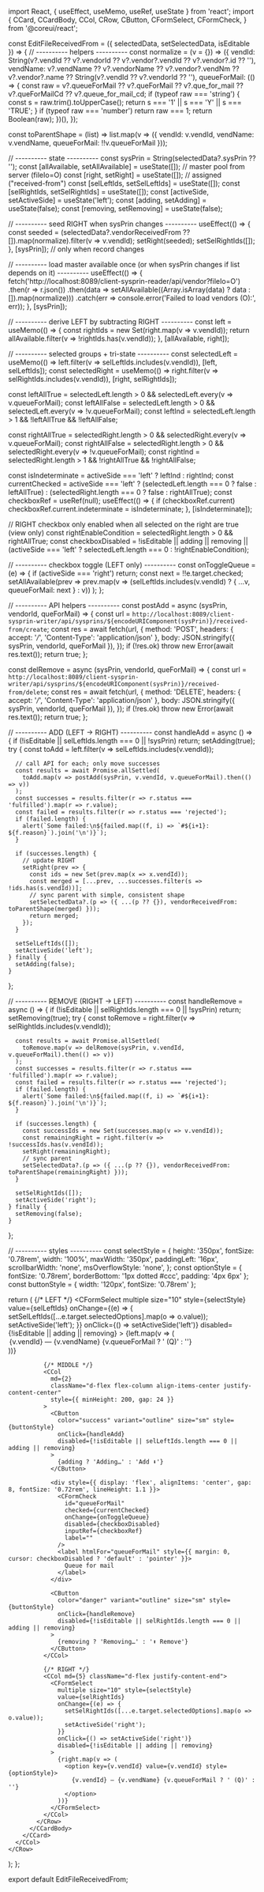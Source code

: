 import React, { useEffect, useMemo, useRef, useState } from 'react';
import {
  CCard, CCardBody, CCol, CRow, CButton, CFormSelect, CFormCheck,
} from '@coreui/react';

const EditFileReceivedFrom = ({ selectedData, setSelectedData, isEditable }) => {
  // ---------- helpers ----------
  const normalize = (v = {}) => ({
    vendId: String(v?.vendId ?? v?.vendorId ?? v?.vendor?.vendId ?? v?.vendor?.id ?? ''),
    vendName: v?.vendName ?? v?.vendorName ?? v?.vendor?.vendNm ?? v?.vendor?.name ?? String(v?.vendId ?? v?.vendorId ?? ''),
    queueForMail: (() => {
      const raw = v?.queueForMail ?? v?.queForMail ?? v?.que_for_mail ?? v?.queForMailCd ?? v?.queue_for_mail_cd;
      if (typeof raw === 'string') {
        const s = raw.trim().toUpperCase();
        return s === '1' || s === 'Y' || s === 'TRUE';
      }
      if (typeof raw === 'number') return raw === 1;
      return Boolean(raw);
    })(),
  });

  const toParentShape = (list) =>
    list.map(v => ({ vendId: v.vendId, vendName: v.vendName, queueForMail: !!v.queueForMail }));

  // ---------- state ----------
  const sysPrin = String(selectedData?.sysPrin ?? '');
  const [allAvailable, setAllAvailable] = useState([]);          // master pool from server (fileIo=O)
  const [right, setRight] = useState([]);                        // assigned ("received-from")
  const [selLeftIds, setSelLeftIds] = useState([]);
  const [selRightIds, setSelRightIds] = useState([]);
  const [activeSide, setActiveSide] = useState('left');
  const [adding, setAdding] = useState(false);
  const [removing, setRemoving] = useState(false);

  // ---------- seed RIGHT when sysPrin changes ----------
  useEffect(() => {
    const seeded = (selectedData?.vendorReceivedFrom ?? []).map(normalize).filter(v => v.vendId);
    setRight(seeded);
    setSelRightIds([]);
  }, [sysPrin]); // only when record changes

  // ---------- load master available once (or when sysPrin changes if list depends on it) ----------
  useEffect(() => {
    fetch('http://localhost:8089/client-sysprin-reader/api/vendor?fileIo=O')
      .then(r => r.json())
      .then(data => setAllAvailable((Array.isArray(data) ? data : []).map(normalize)))
      .catch(err => console.error('Failed to load vendors (O):', err));
  }, [sysPrin]);

  // ---------- derive LEFT by subtracting RIGHT ----------
  const left = useMemo(() => {
    const rightIds = new Set(right.map(v => v.vendId));
    return allAvailable.filter(v => !rightIds.has(v.vendId));
  }, [allAvailable, right]);

  // ---------- selected groups + tri-state ----------
  const selectedLeft = useMemo(() => left.filter(v => selLeftIds.includes(v.vendId)), [left, selLeftIds]);
  const selectedRight = useMemo(() => right.filter(v => selRightIds.includes(v.vendId)), [right, selRightIds]);

  const leftAllTrue = selectedLeft.length > 0 && selectedLeft.every(v => v.queueForMail);
  const leftAllFalse = selectedLeft.length > 0 && selectedLeft.every(v => !v.queueForMail);
  const leftInd = selectedLeft.length > 1 && !leftAllTrue && !leftAllFalse;

  const rightAllTrue = selectedRight.length > 0 && selectedRight.every(v => v.queueForMail);
  const rightAllFalse = selectedRight.length > 0 && selectedRight.every(v => !v.queueForMail);
  const rightInd = selectedRight.length > 1 && !rightAllTrue && !rightAllFalse;

  const isIndeterminate = activeSide === 'left' ? leftInd : rightInd;
  const currentChecked =
    activeSide === 'left' ? (selectedLeft.length === 0 ? false : leftAllTrue)
                          : (selectedRight.length === 0 ? false : rightAllTrue);
  const checkboxRef = useRef(null);
  useEffect(() => {
    if (checkboxRef.current) checkboxRef.current.indeterminate = isIndeterminate;
  }, [isIndeterminate]);

  // RIGHT checkbox only enabled when all selected on the right are true (view only)
  const rightEnableCondition = selectedRight.length > 0 && rightAllTrue;
  const checkboxDisabled =
    !isEditable || adding || removing ||
    (activeSide === 'left' ? selectedLeft.length === 0 : !rightEnableCondition);

  // ---------- checkbox toggle (LEFT only) ----------
  const onToggleQueue = (e) => {
    if (activeSide === 'right') return;
    const next = !!e.target.checked;
    setAllAvailable(prev =>
      prev.map(v => (selLeftIds.includes(v.vendId) ? { ...v, queueForMail: next } : v))
    );
  };

  // ---------- API helpers ----------
  const postAdd = async (sysPrin, vendorId, queForMail) => {
    const url = `http://localhost:8089/client-sysprin-writer/api/sysprins/${encodeURIComponent(sysPrin)}/received-from/create`;
    const res = await fetch(url, {
      method: 'POST',
      headers: { accept: '*/*', 'Content-Type': 'application/json' },
      body: JSON.stringify({ sysPrin, vendorId, queForMail }),
    });
    if (!res.ok) throw new Error(await res.text());
    return true;
  };

  const delRemove = async (sysPrin, vendorId, queForMail) => {
    const url = `http://localhost:8089/client-sysprin-writer/api/sysprins/${encodeURIComponent(sysPrin)}/received-from/delete`;
    const res = await fetch(url, {
      method: 'DELETE',
      headers: { accept: '*/*', 'Content-Type': 'application/json' },
      body: JSON.stringify({ sysPrin, vendorId, queForMail }),
    });
    if (!res.ok) throw new Error(await res.text());
    return true;
  };

  // ---------- ADD (LEFT -> RIGHT) ----------
  const handleAdd = async () => {
    if (!isEditable || selLeftIds.length === 0 || !sysPrin) return;
    setAdding(true);
    try {
      const toAdd = left.filter(v => selLeftIds.includes(v.vendId));

      // call API for each; only move successes
      const results = await Promise.allSettled(
        toAdd.map(v => postAdd(sysPrin, v.vendId, v.queueForMail).then(() => v))
      );
      const successes = results.filter(r => r.status === 'fulfilled').map(r => r.value);
      const failed = results.filter(r => r.status === 'rejected');
      if (failed.length) {
        alert(`Some failed:\n${failed.map((f, i) => `#${i+1}: ${f.reason}`).join('\n')}`);
      }

      if (successes.length) {
        // update RIGHT
        setRight(prev => {
          const ids = new Set(prev.map(x => x.vendId));
          const merged = [...prev, ...successes.filter(s => !ids.has(s.vendId))];
          // sync parent with simple, consistent shape
          setSelectedData?.(p => ({ ...(p ?? {}), vendorReceivedFrom: toParentShape(merged) }));
          return merged;
        });
      }

      setSelLeftIds([]);
      setActiveSide('left');
    } finally {
      setAdding(false);
    }
  };

  // ---------- REMOVE (RIGHT -> LEFT) ----------
  const handleRemove = async () => {
    if (!isEditable || selRightIds.length === 0 || !sysPrin) return;
    setRemoving(true);
    try {
      const toRemove = right.filter(v => selRightIds.includes(v.vendId));

      const results = await Promise.allSettled(
        toRemove.map(v => delRemove(sysPrin, v.vendId, v.queueForMail).then(() => v))
      );
      const successes = results.filter(r => r.status === 'fulfilled').map(r => r.value);
      const failed = results.filter(r => r.status === 'rejected');
      if (failed.length) {
        alert(`Some failed:\n${failed.map((f, i) => `#${i+1}: ${f.reason}`).join('\n')}`);
      }

      if (successes.length) {
        const successIds = new Set(successes.map(v => v.vendId));
        const remainingRight = right.filter(v => !successIds.has(v.vendId));
        setRight(remainingRight);
        // sync parent
        setSelectedData?.(p => ({ ...(p ?? {}), vendorReceivedFrom: toParentShape(remainingRight) }));
      }

      setSelRightIds([]);
      setActiveSide('right');
    } finally {
      setRemoving(false);
    }
  };

  // ---------- styles ----------
  const selectStyle = {
    height: '350px', fontSize: '0.78rem', width: '100%', maxWidth: '350px',
    paddingLeft: '16px', scrollbarWidth: 'none', msOverflowStyle: 'none',
  };
  const optionStyle = { fontSize: '0.78rem', borderBottom: '1px dotted #ccc', padding: '4px 6px' };
  const buttonStyle = { width: '120px', fontSize: '0.78rem' };

  return (
    <CRow>
      <CCol xs={12}>
        <CCard className="mb-4">
          <CCardBody>
            <CRow className="align-items-center">
              {/* LEFT */}
              <CCol md={5}>
                <CFormSelect
                  multiple size="10" style={selectStyle}
                  value={selLeftIds}
                  onChange={(e) => {
                    setSelLeftIds([...e.target.selectedOptions].map(o => o.value));
                    setActiveSide('left');
                  }}
                  onClick={() => setActiveSide('left')}
                  disabled={!isEditable || adding || removing}
                >
                  {left.map(v => (
                    <option key={v.vendId} value={v.vendId} style={optionStyle}>
                      {v.vendId} — {v.vendName} {v.queueForMail ? ' (Q)' : ''}
                    </option>
                  ))}
                </CFormSelect>
              </CCol>

              {/* MIDDLE */}
              <CCol
                md={2}
                className="d-flex flex-column align-items-center justify-content-center"
                style={{ minHeight: 200, gap: 24 }}
              >
                <CButton
                  color="success" variant="outline" size="sm" style={buttonStyle}
                  onClick={handleAdd}
                  disabled={!isEditable || selLeftIds.length === 0 || adding || removing}
                >
                  {adding ? 'Adding…' : 'Add ⬇️'}
                </CButton>

                <div style={{ display: 'flex', alignItems: 'center', gap: 8, fontSize: '0.72rem', lineHeight: 1.1 }}>
                  <CFormCheck
                    id="queueForMail"
                    checked={currentChecked}
                    onChange={onToggleQueue}
                    disabled={checkboxDisabled}
                    inputRef={checkboxRef}
                    label=""
                  />
                  <label htmlFor="queueForMail" style={{ margin: 0, cursor: checkboxDisabled ? 'default' : 'pointer' }}>
                    Queue for mail
                  </label>
                </div>

                <CButton
                  color="danger" variant="outline" size="sm" style={buttonStyle}
                  onClick={handleRemove}
                  disabled={!isEditable || selRightIds.length === 0 || adding || removing}
                >
                  {removing ? 'Removing…' : '⬆️ Remove'}
                </CButton>
              </CCol>

              {/* RIGHT */}
              <CCol md={5} className="d-flex justify-content-end">
                <CFormSelect
                  multiple size="10" style={selectStyle}
                  value={selRightIds}
                  onChange={(e) => {
                    setSelRightIds([...e.target.selectedOptions].map(o => o.value));
                    setActiveSide('right');
                  }}
                  onClick={() => setActiveSide('right')}
                  disabled={!isEditable || adding || removing}
                >
                  {right.map(v => (
                    <option key={v.vendId} value={v.vendId} style={optionStyle}>
                      {v.vendId} — {v.vendName} {v.queueForMail ? ' (Q)' : ''}
                    </option>
                  ))}
                </CFormSelect>
              </CCol>
            </CRow>
          </CCardBody>
        </CCard>
      </CCol>
    </CRow>
  );
};

export default EditFileReceivedFrom;
